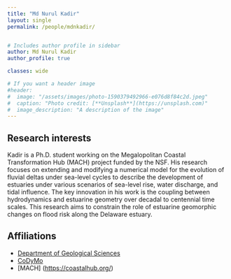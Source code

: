 ```yaml
---
title: "Md Nurul Kadir"
layout: single
permalink: /people/mdnkadir/


# Includes author profile in sidebar
author: Md Nurul Kadir
author_profile: true

classes: wide

# If you want a header image
#header:
#  image: "/assets/images/photo-1590379492966-e076d8f84c2d.jpeg"
#  caption: "Photo credit: [**Unsplash**](https://unsplash.com)"
#  image_description: "A description of the image"
---
```


## Research interests

Kadir is a Ph.D. student working on the Megalopolitan Coastal Transformation Hub (MACH) project funded by the NSF. His research focuses on extending and modifying a numerical model for the evolution of fluvial deltas under sea-level cycles to describe the development of estuaries under various scenarios of sea-level rise, water discharge, and tidal influence. The key innovation in his work is the coupling between hydrodynamics and estuarine geometry over decadal to centennial time scales. This research aims to constrain the role of estuarine geomorphic changes on flood risk along the Delaware estuary.



## Affiliations

* [Department of Geological Sciences](https://geology.ufl.edu/)
* [CoDyMo](/index)
* [MACH] (https://coastalhub.org/)
